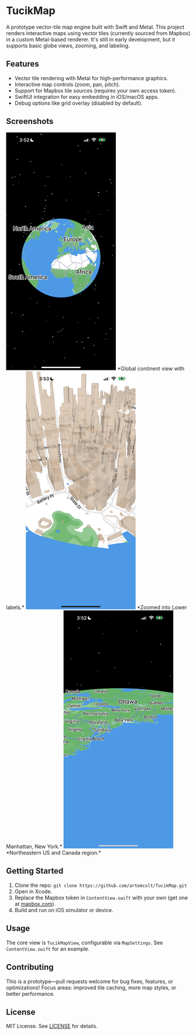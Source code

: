 # TucikMap

A prototype vector-tile map engine built with Swift and Metal. This project renders interactive maps using vector tiles (currently sourced from Mapbox) in a custom Metal-based renderer. It's still in early development, but it supports basic globe views, zooming, and labeling.

## Features
- Vector tile rendering with Metal for high-performance graphics.
- Interactive map controls (zoom, pan, pitch).
- Support for Mapbox tile sources (requires your own access token).
- SwiftUI integration for easy embedding in iOS/macOS apps.
- Debug options like grid overlay (disabled by default).

## Screenshots
<img src="https://raw.githubusercontent.com/artemcolt/TucikMap/refs/heads/main/Screenshots/IMG_2615.PNG" alt="Global View" width="300">  
*Global continent view with labels.*
<img src="https://raw.githubusercontent.com/artemcolt/TucikMap/refs/heads/main/Screenshots/IMG_2617.PNG" alt="City Zoom" width="300">  
*Zoomed into Lower Manhattan, New York.*
<img src="https://raw.githubusercontent.com/artemcolt/TucikMap/refs/heads/main/Screenshots/IMG_2616.PNG" alt="Regional View" width="300">  
*Northeastern US and Canada region.*


## Getting Started
1. Clone the repo: `git clone https://github.com/artemcolt/TucikMap.git`
2. Open in Xcode.
3. Replace the Mapbox token in `ContentView.swift` with your own (get one at [mapbox.com](https://mapbox.com)).
4. Build and run on iOS simulator or device.

## Usage
The core view is `TucikMapView`, configurable via `MapSettings`. See `ContentView.swift` for an example.

## Contributing
This is a prototype—pull requests welcome for bug fixes, features, or optimizations! Focus areas: improved tile caching, more map styles, or better performance.

## License
MIT License. See [LICENSE](https://github.com/artemcolt/TucikMap/blob/main/LICENSE.md) for details.

